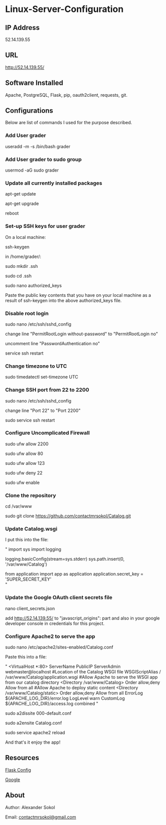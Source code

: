 # Linux-Server-Configuration

## IP Address

52.14.139.55

## URL

http://52.14.139.55/

## Software Installed

Apache, PostgreSQL, Flask, pip, oauth2client, requests, git.

## Configurations

Below are list of commands I used for the purpose described.

### Add User grader

useradd -m -s /bin/bash grader

### Add User grader to sudo group

usermod -aG sudo grader

### Update all currently installed packages

apt-get update

apt-get upgrade

reboot

### Set-up SSH keys for user grader

On a local machine:

ssh-keygen

in /home/grader/:

sudo mkdir .ssh

sudo cd .ssh

sudo nano authorized_keys

Paste the public key contents that you have on your local machine as a result of ssh-keygen into the above authorized_keys file.

### Disable root login

sudo nano /etc/ssh/sshd_config

change line "PermitRootLogin without-password" to "PermitRootLogin no"

uncomment line "PasswordAuthentication no"

service ssh restart

### Change timezone to UTC

sudo timedatectl set-timezone UTC

### Change SSH port from 22 to 2200

sudo nano /etc/ssh/sshd_config

change line "Port 22" to "Port 2200"

sudo service ssh restart

### Configure Uncomplicated Firewall

sudo ufw allow 2200

sudo ufw allow 80

sudo ufw allow 123

sudo ufw deny 22

sudo ufw enable

### Clone the repository

cd /var/www

sudo git clone https://github.com/contactmrsokol/Catalog.git

### Update Catalog.wsgi

I put this into the file:

"
import sys
import logging

logging.basicConfig(stream=sys.stderr)
sys.path.insert(0, '/var/www/Catalog')

from application import app as application
application.secret_key = 'SUPER_SECRET_KEY'  
"
### Update the Google OAuth client secrets file

nano client_secrets.json

add http://52.14.139.55/ to "javascript_origins": part and also in your google developer console in credentials for this project.

### Configure Apache2 to serve the app

sudo nano /etc/apache2/sites-enabled/Catalog.conf

Paste this into a file:

"
<VirtualHost *:80>
     ServerName  PublicIP
     ServerAdmin webmaster@localhost
     #Location of the Catalog WSGI file
     WSGIScriptAlias / /var/www/Catalog/application.wsgi
     #Allow Apache to serve the WSGI app from our catalog directory
     <Directory /var/www/Catalog>
          Order allow,deny
          Allow from all
     </Directory>
     #Allow Apache to deploy static content
     <Directory /var/www/Catalog/static>
        Order allow,deny
        Allow from all
     </Directory>
      ErrorLog ${APACHE_LOG_DIR}/error.log
      LogLevel warn
      CustomLog ${APACHE_LOG_DIR}/access.log combined
</VirtualHost>
"

sudo a2dissite 000-default.conf

sudo a2ensite Catalog.conf

sudo service apache2 reload

And that's it enjoy the app!

## Resources

[Flask Config](http://flask.pocoo.org/docs/0.12/config/)

[Google](http://www.google.com)

## About

Author: Alexander Sokol

Email: contactmrsokol@gmail.com
